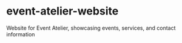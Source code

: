 # event-atelier-website
Website for Event Atelier, showcasing events, services, and contact information
